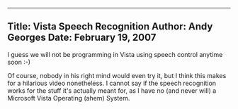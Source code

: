 -----
Title:  Vista Speech Recognition
Author: Andy Georges
Date: February 19, 2007
-----







I guess we will not be programming in Vista using speech control anytime
soon :-)


Of course, nobody in his right mind would even try it, but I think this
makes for a hilarious video nonetheless. I cannot say if the speech
recognition works for the stuff it's actually meant for, as I have no
(and never will) a Microsoft Vista Operating (ahem) System.




